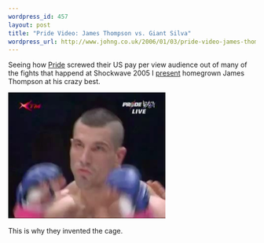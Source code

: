 ```yaml
--- 
wordpress_id: 457
layout: post
title: "Pride Video: James Thompson vs. Giant Silva"
wordpress_url: http://www.johng.co.uk/2006/01/03/pride-video-james-thompson-vs-giant-silva/
---
```

Seeing how <a href="http://www.pridefc.com">Pride</a> screwed their US pay per view audience out of many of the fights that happend at Shockwave 2005 I <a href="http://www.johng.co.uk/2006/01/03/pride-video-james-thompson-vs-giant-silva/">present</a> homegrown James Thompson at his crazy best.

<a href="/videos/thompsonsilva/thompsonsilva.mov" rel="qtposter">
	<img src="/videos/thompsonsilva/thompsonsilva.jpg" width="320" height="256" />
</a>

This is why they invented the cage.
